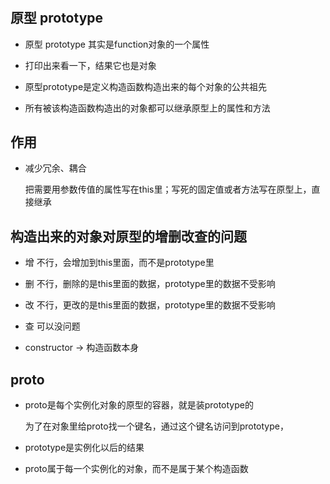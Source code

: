 #

## 原型 prototype

- 原型 prototype 其实是function对象的一个属性

- 打印出来看一下，结果它也是对象

- 原型prototype是定义构造函数构造出来的每个对象的公共祖先

- 所有被该构造函数构造出的对象都可以继承原型上的属性和方法

## 作用

- 减少冗余、耦合

  把需要用参数传值的属性写在this里；写死的固定值或者方法写在原型上，直接继承

## 构造出来的对象对原型的增删改查的问题

- 增 不行，会增加到this里面，而不是prototype里

- 删 不行，删除的是this里面的数据，prototype里的数据不受影响

- 改 不行，更改的是this里面的数据，prototype里的数据不受影响

- 查 可以没问题

- constructor -> 构造函数本身

## proto

- proto是每个实例化对象的原型的容器，就是装prototype的

  为了在对象里给proto找一个键名，通过这个键名访问到prototype，

- prototype是实例化以后的结果

- proto属于每一个实例化的对象，而不是属于某个构造函数
